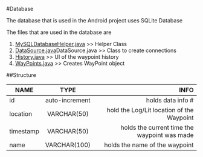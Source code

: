 #Database

The database that is used in the Android project uses SQLite Database

The files that are used in the database are
1. [MySQLDatabaseHelper.java](https://github.com/HunterIT/APMRabbit/blob/master/Android/app/src/main/java/com/hunterit/APMRabbit/MySQLiteHelper.java "Go to Java File")  >> Helper Class
2. [DataSource.java](https://github.com/HunterIT/APMRabbit/blob/master/Android/app/src/main/java/com/hunterit/APMRabbit/DataSource.java "Go to Java File")DataSource.java			>> Class to create connections
3. [History.java](https://github.com/HunterIT/APMRabbit/blob/master/Android/app/src/main/java/com/hunterit/APMRabbit/History.java "Go to Java File")			>> UI of the waypoint history
4. [WayPoints.java](https://github.com/HunterIT/APMRabbit/blob/master/Android/app/src/main/java/com/hunterit/APMRabbit/WayPoints.java "Go to Java File")			>> Creates WayPoint object


##Structure

| NAME    |      TYPE     | INFO |
| ------------- |:-------------:| -----:|
| id    | auto-increment  | holds data info # |
| location     | VARCHAR(50)     |   hold the Log/Lit location of the Waypoint |
| timestamp | VARCHAR(50)     |    holds the current time the waypoint was made |
| name | VARCHAR(100)     |    holds the name of the waypoint |
